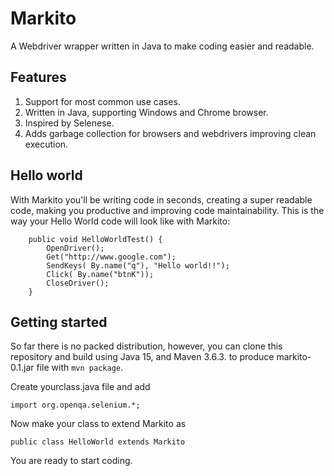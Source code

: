 # Markito
A Webdriver wrapper written in Java to make coding easier and readable.
## Features
1. Support for most common use cases.
2. Written in Java, supporting Windows and Chrome browser.
3. Inspired by Selenese.
4. Adds garbage collection for browsers and webdrivers improving clean execution.
## Hello world
With Markito you'll be writing code in seconds, creating a super readable code, making you productive and improving code maintainability. This is the way your Hello World code will look like with Markito:
<pre><code>    public void HelloWorldTest() {
        OpenDriver();
        Get("http://www.google.com");
        SendKeys( By.name("q"), "Hello world!!");
        Click( By.name("btnK"));
        CloseDriver();
    }
</code></pre>
## Getting started
So far there is no packed distribution, however, you can clone this repository and build using Java 15, and Maven 3.6.3. to produce markito-0.1.jar file with <code>mvn package</code>.
<p>Create  yourclass.java file and add</p>
<pre><code>import org.openqa.selenium.*;</code></pre>
Now make your class to extend Markito as
<pre><code>public class HelloWorld extends Markito</code></pre>
You are ready to start coding.
